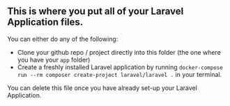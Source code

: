 ## This is where you put all of your Laravel Application files.

You can either do any of the following:

- Clone your github repo / project directly into this folder (the one where you have your `app` folder)
- Create a freshly installed Laravel application by running `docker-compose run --rm composer create-project laravel/laravel .` in your terminal.

You can delete this file once you have already set-up your Laravel Application.